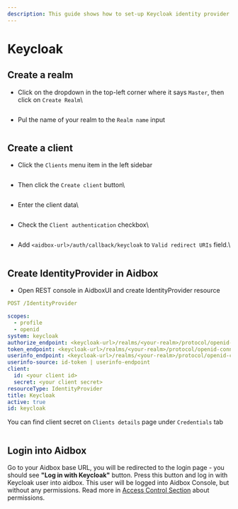 ```yaml
---
description: This guide shows how to set-up Keycloak identity provider with Aidbox
---
```


# Keycloak

## Create a realm

*   Click on the dropdown in the top-left corner where it says `Master`, then click on `Create Realm`\\

    <figure><img src="broken-reference" alt=""><figcaption></figcaption></figure>
*   Pul the name of your realm to the `Realm name` input

    <figure><img src="broken-reference" alt=""><figcaption></figcaption></figure>

## Create a client

* Click the `Clients` menu item in the left sidebar

<figure><img src="broken-reference" alt=""><figcaption></figcaption></figure>

*   Then click the `Create client` button\\

    <figure><img src="broken-reference" alt=""><figcaption></figcaption></figure>
*   Enter the client data\\

    <figure><img src="broken-reference" alt=""><figcaption></figcaption></figure>
*   Check the `Client authentication` checkbox\\

    <figure><img src="broken-reference" alt=""><figcaption></figcaption></figure>
*   Add `<aidbox-url>/auth/callback/keycloak` to `Valid redirect URIs` field.\\

    <figure><img src="broken-reference" alt=""><figcaption></figcaption></figure>

## Create IdentityProvider in Aidbox

* Open REST console in AidboxUI and create IdentityProvider resource

```yaml
POST /IdentityProvider

scopes:
  - profile
  - openid
system: keycloak
authorize_endpoint: <keycloak-url>/realms/<your-realm>/protocol/openid-connect/auth
token_endpoint: <keycloak-url>/realms/<your-realm>/protocol/openid-connect/token
userinfo_endpoint: <keycloak-url>/realms/<your-realm>/protocol/openid-connect/userinfo
userinfo-source: id-token | userinfo-endpoint
client:
  id: <your client id>
  secret: <your client secret>
resourceType: IdentityProvider
title: Keycloak
active: true
id: keycloak
```

You can find client secret on `Clients details` page under `Credentials` tab

<figure><img src="broken-reference" alt=""><figcaption></figcaption></figure>

## Login into Aidbox

Go to your Aidbox base URL, you will be redirected to the login page - you should see **"Log in with Keycloak"** button. Press this button and log in with Keycloak user into aidbox. This user will be logged into Aidbox Console, but without any permissions. Read more in [Access Control Section](../security/) about permissions.

